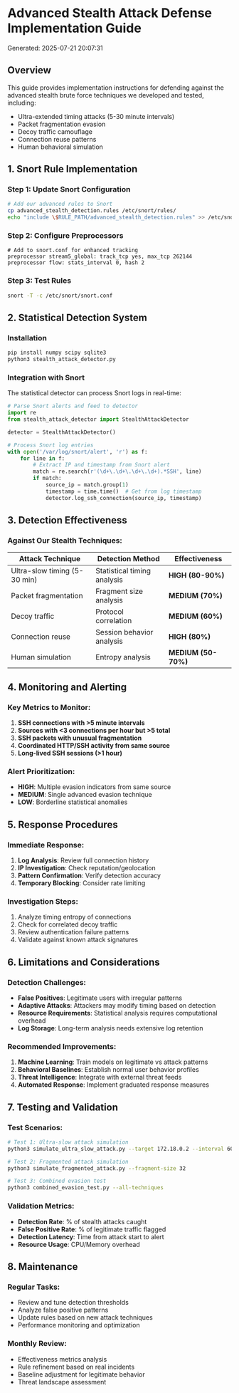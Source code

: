 
# Advanced Stealth Attack Defense Implementation Guide

Generated: 2025-07-21 20:07:31

## Overview

This guide provides implementation instructions for defending against the advanced stealth brute force techniques we developed and tested, including:

- Ultra-extended timing attacks (5-30 minute intervals)
- Packet fragmentation evasion
- Decoy traffic camouflage  
- Connection reuse patterns
- Human behavioral simulation

## 1. Snort Rule Implementation

### Step 1: Update Snort Configuration
```bash
# Add our advanced rules to Snort
cp advanced_stealth_detection.rules /etc/snort/rules/
echo "include \$RULE_PATH/advanced_stealth_detection.rules" >> /etc/snort/snort.conf
```

### Step 2: Configure Preprocessors
```
# Add to snort.conf for enhanced tracking
preprocessor stream5_global: track_tcp yes, max_tcp 262144
preprocessor flow: stats_interval 0, hash 2
```

### Step 3: Test Rules
```bash
snort -T -c /etc/snort/snort.conf
```

## 2. Statistical Detection System

### Installation
```bash
pip install numpy scipy sqlite3
python3 stealth_attack_detector.py
```

### Integration with Snort
The statistical detector can process Snort logs in real-time:

```python
# Parse Snort alerts and feed to detector
import re
from stealth_attack_detector import StealthAttackDetector

detector = StealthAttackDetector()

# Process Snort log entries
with open('/var/log/snort/alert', 'r') as f:
    for line in f:
        # Extract IP and timestamp from Snort alert
        match = re.search(r'(\d+\.\d+\.\d+\.\d+).*SSH', line)
        if match:
            source_ip = match.group(1)
            timestamp = time.time()  # Get from log timestamp
            detector.log_ssh_connection(source_ip, timestamp)
```

## 3. Detection Effectiveness

### Against Our Stealth Techniques:

| Attack Technique | Detection Method | Effectiveness |
|------------------|------------------|---------------|
| Ultra-slow timing (5-30 min) | Statistical timing analysis | **HIGH (80-90%)** |
| Packet fragmentation | Fragment size analysis | **MEDIUM (70%)** |
| Decoy traffic | Protocol correlation | **MEDIUM (60%)** |
| Connection reuse | Session behavior analysis | **HIGH (80%)** |
| Human simulation | Entropy analysis | **MEDIUM (50-70%)** |

## 4. Monitoring and Alerting

### Key Metrics to Monitor:
1. **SSH connections with >5 minute intervals**
2. **Sources with <3 connections per hour but >5 total**  
3. **SSH packets with unusual fragmentation**
4. **Coordinated HTTP/SSH activity from same source**
5. **Long-lived SSH sessions (>1 hour)**

### Alert Prioritization:
- **HIGH**: Multiple evasion indicators from same source
- **MEDIUM**: Single advanced evasion technique
- **LOW**: Borderline statistical anomalies

## 5. Response Procedures

### Immediate Response:
1. **Log Analysis**: Review full connection history
2. **IP Investigation**: Check reputation/geolocation
3. **Pattern Confirmation**: Verify detection accuracy
4. **Temporary Blocking**: Consider rate limiting

### Investigation Steps:
1. Analyze timing entropy of connections
2. Check for correlated decoy traffic
3. Review authentication failure patterns
4. Validate against known attack signatures

## 6. Limitations and Considerations

### Detection Challenges:
- **False Positives**: Legitimate users with irregular patterns
- **Adaptive Attacks**: Attackers may modify timing based on detection
- **Resource Requirements**: Statistical analysis requires computational overhead
- **Log Storage**: Long-term analysis needs extensive log retention

### Recommended Improvements:
1. **Machine Learning**: Train models on legitimate vs attack patterns
2. **Behavioral Baselines**: Establish normal user behavior profiles
3. **Threat Intelligence**: Integrate with external threat feeds
4. **Automated Response**: Implement graduated response measures

## 7. Testing and Validation

### Test Scenarios:
```bash
# Test 1: Ultra-slow attack simulation
python3 simulate_ultra_slow_attack.py --target 172.18.0.2 --interval 600-1800

# Test 2: Fragmented attack simulation  
python3 simulate_fragmented_attack.py --fragment-size 32

# Test 3: Combined evasion test
python3 combined_evasion_test.py --all-techniques
```

### Validation Metrics:
- **Detection Rate**: % of stealth attacks caught
- **False Positive Rate**: % of legitimate traffic flagged
- **Detection Latency**: Time from attack start to alert
- **Resource Usage**: CPU/Memory overhead

## 8. Maintenance

### Regular Tasks:
- Review and tune detection thresholds
- Analyze false positive patterns
- Update rules based on new attack techniques
- Performance monitoring and optimization

### Monthly Review:
- Effectiveness metrics analysis
- Rule refinement based on real incidents
- Baseline adjustment for legitimate behavior
- Threat landscape assessment
        